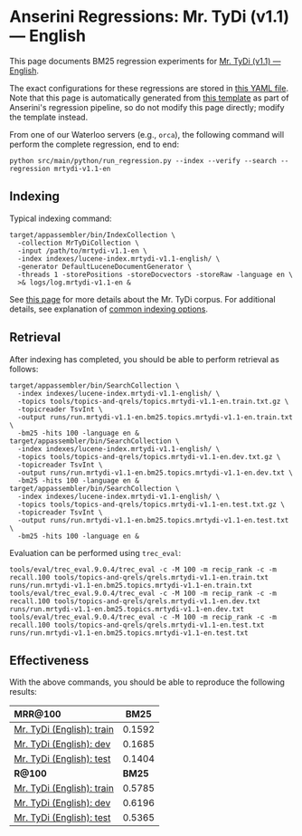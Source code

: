 # Anserini Regressions: Mr. TyDi (v1.1) &mdash; English

This page documents BM25 regression experiments for [Mr. TyDi (v1.1) &mdash; English](https://github.com/castorini/mr.tydi).

The exact configurations for these regressions are stored in [this YAML file](../../src/main/resources/regression/mrtydi-v1.1-en.yaml).
Note that this page is automatically generated from [this template](../../src/main/resources/docgen/templates/mrtydi-v1.1-en.template) as part of Anserini's regression pipeline, so do not modify this page directly; modify the template instead.

From one of our Waterloo servers (e.g., `orca`), the following command will perform the complete regression, end to end:

```
python src/main/python/run_regression.py --index --verify --search --regression mrtydi-v1.1-en
```

## Indexing

Typical indexing command:

```
target/appassembler/bin/IndexCollection \
  -collection MrTyDiCollection \
  -input /path/to/mrtydi-v1.1-en \
  -index indexes/lucene-index.mrtydi-v1.1-english/ \
  -generator DefaultLuceneDocumentGenerator \
  -threads 1 -storePositions -storeDocvectors -storeRaw -language en \
  >& logs/log.mrtydi-v1.1-en &
```

See [this page](https://github.com/castorini/mr.tydi) for more details about the Mr. TyDi corpus.
For additional details, see explanation of [common indexing options](common-indexing-options.md).

## Retrieval

After indexing has completed, you should be able to perform retrieval as follows:

```
target/appassembler/bin/SearchCollection \
  -index indexes/lucene-index.mrtydi-v1.1-english/ \
  -topics tools/topics-and-qrels/topics.mrtydi-v1.1-en.train.txt.gz \
  -topicreader TsvInt \
  -output runs/run.mrtydi-v1.1-en.bm25.topics.mrtydi-v1.1-en.train.txt \
  -bm25 -hits 100 -language en &
target/appassembler/bin/SearchCollection \
  -index indexes/lucene-index.mrtydi-v1.1-english/ \
  -topics tools/topics-and-qrels/topics.mrtydi-v1.1-en.dev.txt.gz \
  -topicreader TsvInt \
  -output runs/run.mrtydi-v1.1-en.bm25.topics.mrtydi-v1.1-en.dev.txt \
  -bm25 -hits 100 -language en &
target/appassembler/bin/SearchCollection \
  -index indexes/lucene-index.mrtydi-v1.1-english/ \
  -topics tools/topics-and-qrels/topics.mrtydi-v1.1-en.test.txt.gz \
  -topicreader TsvInt \
  -output runs/run.mrtydi-v1.1-en.bm25.topics.mrtydi-v1.1-en.test.txt \
  -bm25 -hits 100 -language en &
```

Evaluation can be performed using `trec_eval`:

```
tools/eval/trec_eval.9.0.4/trec_eval -c -M 100 -m recip_rank -c -m recall.100 tools/topics-and-qrels/qrels.mrtydi-v1.1-en.train.txt runs/run.mrtydi-v1.1-en.bm25.topics.mrtydi-v1.1-en.train.txt
tools/eval/trec_eval.9.0.4/trec_eval -c -M 100 -m recip_rank -c -m recall.100 tools/topics-and-qrels/qrels.mrtydi-v1.1-en.dev.txt runs/run.mrtydi-v1.1-en.bm25.topics.mrtydi-v1.1-en.dev.txt
tools/eval/trec_eval.9.0.4/trec_eval -c -M 100 -m recip_rank -c -m recall.100 tools/topics-and-qrels/qrels.mrtydi-v1.1-en.test.txt runs/run.mrtydi-v1.1-en.bm25.topics.mrtydi-v1.1-en.test.txt
```

## Effectiveness

With the above commands, you should be able to reproduce the following results:

| **MRR@100**                                                                                                  | **BM25**  |
|:-------------------------------------------------------------------------------------------------------------|-----------|
| [Mr. TyDi (English): train](https://github.com/castorini/mr.tydi)                                            | 0.1592    |
| [Mr. TyDi (English): dev](https://github.com/castorini/mr.tydi)                                              | 0.1685    |
| [Mr. TyDi (English): test](https://github.com/castorini/mr.tydi)                                             | 0.1404    |
| **R@100**                                                                                                    | **BM25**  |
| [Mr. TyDi (English): train](https://github.com/castorini/mr.tydi)                                            | 0.5785    |
| [Mr. TyDi (English): dev](https://github.com/castorini/mr.tydi)                                              | 0.6196    |
| [Mr. TyDi (English): test](https://github.com/castorini/mr.tydi)                                             | 0.5365    |

